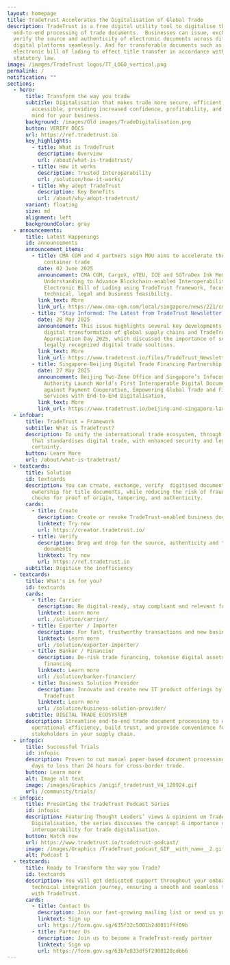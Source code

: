 ```yaml
---
layout: homepage
title: TradeTrust Accelerates the Digitalisation of Global Trade
description: TradeTrust is a free digital utility tool to digitalise the
  end-to-end processing of trade documents.  Businesses can issue, exchange,
  verify the source and authenticity of electronic documents across different
  digital platforms seamlessly. And for transferable documents such as
  electronic bill of lading to effect title transfer in accordance with
  statutory law.
image: /images/TradeTrust logos/TT_LOGO_vertical.png
permalink: /
notification: ""
sections:
  - hero:
      title: Transform the way you trade
      subtitle: Digitalisation that makes trade more secure, efficient, and
        accessible, providing increased confidence, profitability, and peace of
        mind for your business.
      background: /images/Old images/TradeDigitalisation.png
      button: VERIFY DOCS
      url: https://ref.tradetrust.io
      key_highlights:
        - title: What is TradeTrust
          description: Overview
          url: /about/what-is-tradetrust/
        - title: How it works
          description: Trusted Interoperability
          url: /solution/how-it-works/
        - title: Why adopt TradeTrust
          description: Key Benefits
          url: /about/why-adopt-tradetrust/
      variant: floating
      size: md
      alignment: left
      backgroundColor: gray
  - announcements:
      title: Latest Happenings
      id: announcements
      announcement_items:
        - title: CMA CGM and 4 partners sign MOU aims to accelerate the digitalization of
            container trade
          date: 02 June 2025
          announcement: CMA CGM, CargoX, eTEU, ICE and SGTraDex Ink Memorandum of
            Understanding to Advance Blockchain-enabled Interoperability of
            Electronic Bill of Lading using TradeTrust framework, focusing on
            technical, legal and business feasibility.
          link_text: More
          link_url: https://www.cma-cgm.com/local/singapore/news/221/cma-cgm-and-partners-ink-memorandum-of-understanding-to-advance-blockchain-enabled-interoperability-of-electronic-bill-of-lading
        - title: "Stay Informed: The Latest from TradeTrust Newsletter May Issue"
          date: 28 May 2025
          announcement: This issue highlights several key developments and events in the
            digital transformation of global supply chains and TradeTrust's
            Appreciation Day 2025, which discussed the importance of secure,
            legally recognized digital trade soultions.
          link_text: More
          link_url: https://www.tradetrust.io/files/TradeTrust_Newsletter_May2025.pdf
        - title: Singapore-Beijing Digital Trade Financing Partnership
          date: 27 May 2025
          announcement: Beijing Two-Zone Office and Singapore’s Infocomm Media Development
            Authority Launch World’s First Interoperable Digital Documents
            against Payment Cooperation, Empowering Global Trade and Financial
            Services with End-to-End Digitalisation,
          link_text: More
          link_url: https://www.tradetrust.io/beijing-and-singapore-launch-interoperable-digital-documents-against-payment-trade-corporation/
  - infobar:
      title: TradeTrust = Framework
      subtitle: What is TradeTrust?
      description: To unify the international trade ecosystem, through a framework
        that standardises digital trade, with enhanced security and legal
        certainty.
      button: Learn More
      url: /about/what-is-tradetrust/
  - textcards:
      title: Solution
      id: textcards
      description: You can create, exchange, verify  digitised documents, and transfer
        ownership for title documents, while reducing the risk of fraud through
        checks for proof of origin, tampering, and authenticity.
      cards:
        - title: Create
          description: Create or revoke TradeTrust-enabled business documents
          linktext: Try now
          url: https://creator.tradetrust.io/
        - title: Verify
          description: Drag and drop for the source, authenticity and transfer title of
            documents
          linktext: Try now
          url: https://ref.tradetrust.io
      subtitle: Digitise the inefficiency
  - textcards:
      title: What's in for you?
      id: textcards
      cards:
        - title: Carrier
          description: Be digital-ready, stay compliant and relevant for future needs
          linktext: Learn more
          url: /solution/carrier/
        - title: Exporter / Importer
          description: For fast, trustworthy transactions and new business opportunities
          linktext: Learn more
          url: /solution/exporter-importer/
        - title: Banker / Financier
          description: De-risk trade financing, tokenise digital assets for fractionalised
            financing
          linktext: Learn more
          url: /solution/banker-financier/
        - title: Business Solution Provider
          description: Innovate and create new IT product offerings by building upon
            TradeTrust
          linktext: Learn more
          url: /solution/business-solution-provider/
      subtitle: DIGITAL TRADE ECOSYSTEM
      description: Streamline end-to-end trade document processing to enhance
        operational efficiency, build trust, and provide convenience for
        stakeholders in your supply chain.
  - infopic:
      title: Successful Trials
      id: infopic
      description: Proven to cut manual paper-based document processing time from 5
        days to less than 24 hours for cross-border trade.
      button: Learn more
      alt: Image alt text
      image: /images/Graphics /anigif_tradetrust_V4_120924.gif
      url: /community/trials/
  - infopic:
      title: Presenting the TradeTrust Podcast Series
      id: infopic
      description: Featuring Thought Leaders’ views & opinions on Trade
        Digitalisation, the series discusses the concept & importance of
        interoperability for trade digitalisation.
      button: Watch now
      url: https://www.tradetrust.io/tradetrust-podcast/
      image: /images/Graphics /TradeTrust_podcast_GIF__with_name__2.gif
      alt: Podcast 1
  - textcards:
      title: Ready to Transform the way you Trade?
      id: textcards
      description: You will get dedicated support throughout your onboarding and
        technical integration journey, ensuring a smooth and seamless transition
        with TradeTrust.
      cards:
        - title: Contact Us
          description: Join our fast-growing mailing list or send us your queries
          linktext: Sign up
          url: https://form.gov.sg/635f32c5001b2d0011fff09b
        - title: Partner Us
          description: Join us to become a TradeTrust-ready partner
          linktext: Sign up
          url: https://form.gov.sg/63b7e833df5f2900128cdbb6
---
```

